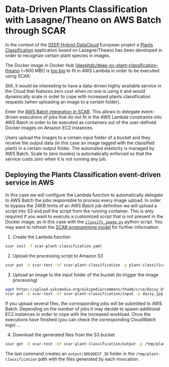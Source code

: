 # Data-Driven Plants Classification with Lasagne/Theano on AWS Batch through SCAR

In the context of the [DEEP Hybrid-DataCloud](https://deep-hybrid-datacloud.eu/) European project a [Plants Classification](https://github.com/indigo-dc/plant-classification-theano) application based on Lasagne/Theano has been developed in order to recognize certain plant species in images.

The Docker image in Docker Hub [[deephdc/deep-oc-plant-classification-theano](https://hub.docker.com/r/deephdc/deep-oc-plant-classification-theano/) (~600 MB)] is [too big](https://scar.readthedocs.io/en/latest/limitations.html) to fit in AWS Lambda in order to be executed using SCAR. 

Still, it would be interesting to have a data-driven highly available service in the Cloud that features zero cost when no one is using it and would dynamically scale in order to cope with increased plants classification requests (when uploading an image to a certain folder).

Enter the [AWS Batch integration in SCAR](https://scar.readthedocs.io/en/latest/batch.html). This allows to delegate event-driven executions of jobs that do not fit in the AWS Lambda constraints into AWS Batch in order to be executed as containers out of the user-defined Docker images on Amazon EC2 instances.

Users upload the images to a certain input folder of a bucket and they receive the output data (in this case an image tagged with the classified plant) in a certain output folder. The automated elasticity is managed by AWS Batch. Scale to zero (nodes) is automatically enforced so that the service costs *zero* when it is not running any job.

## Deploying the Plants Classification event-driven service in AWS

In this case we will configure the Lambda function to automatically delegate to AWS Batch the jobs responsible to process every image upload. In order to bypass the 24KB limits of an AWS Batch job definition we will upload a script into S3 and pull the script from the running container. This is only required if you want to execute a customized script that is not present in the Docker image, as in this case with the [`classify_image.py`](https://github.com/grycap/oscar/blob/master/examples/plant-classification-theano/classify_image.py) python script. You may want to refresh the [SCAR programming model](https://scar.readthedocs.io/en/latest/prog_model.html) for further information.

1. Create the Lambda function

```sh
scar init -f scar-plant-classification.yaml
```

2. Upload the processing script to Amazon S3

```sh
scar put -b scar-test -bf scar-plant-classification -p plant-classification-run.sh
```

3. Upload an image to the input folder of the bucket (to trigger the image processing)

```sh
wget https://upload.wikimedia.org/wikipedia/commons/thumb/c/ce/Daisy_G%C3%A4nsebl%C3%BCmchen_Bellis_perennis_01.jpg/640px-Daisy_G%C3%A4nsebl%C3%BCmchen_Bellis_perennis_01.jpg -O daisy.jpg
scar put -b scar-test -bf scar-plant-classification/input -p daisy.jpg
```

If you upload several files, the corresponding jobs will be submitted to AWS Batch. Depending on the number of jobs it may decide to spawn additional EC2 instances in order to cope with the increased workload. Once the executions have finished (you can check the corresponding CloudWatch logs) ...

4. Download the generated files from the S3 bucket

```sh
scar get -b scar-test -bf scar-plant-classification/output -p /tmp/plant-classification
```

The last command creates an `output/$REQUEST_ID` folder in the `/tmp/plant-classification` path with the files generated by each invocation. 